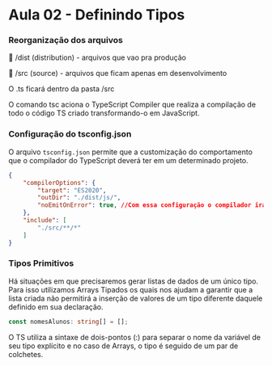
# Aula 02 - Definindo Tipos

### Reorganização dos arquivos

:file_folder: /dist (distribution) - arquivos que vao pra produção

:file_folder: /src (source) - arquivos que ficam apenas em desenvolvimento

O .ts ficará dentro da pasta /src

O comando tsc aciona o TypeScript Compiler que realiza a compilação de todo o código TS criado transformando-o em JavaScript.


### Configuração do tsconfig.json

O arquivo `tsconfig.json` permite que a customização do comportamento que o compilador do TypeScript deverá ter em um determinado projeto.

```json
{
    "compilerOptions": {
        "target": "ES2020",
        "outDir": "./dist/js/",
        "noEmitOnError": true, //Com essa configuração o compilador irá gerar os arquivos .js correspondentes apenas se nenhum erro de compilação for detectado no código desses arquivos.
    },
    "include": [
        "./src/**/*"
    ]
}
```

### Tipos Primitivos

Há situações em que precisaremos gerar listas de dados de um único tipo. Para isso utilizamos Arrays Tipados os quais nos ajudam a garantir que a lista criada não permitirá a inserção de valores de um tipo diferente daquele definido em sua declaração.

```ts
const nomesAlunos: string[] = [];
```

O TS utiliza a sintaxe de dois-pontos (:) para separar o nome da variável de seu tipo explícito e no caso de Arrays, o tipo é seguido de um par de colchetes.